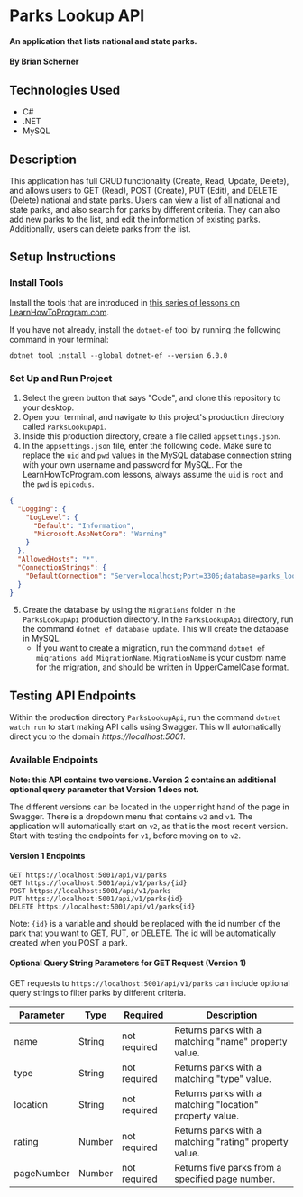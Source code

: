 # Parks Lookup API

#### An application that lists national and state parks.

#### By Brian Scherner

## Technologies Used

* C#
* .NET
* MySQL

## Description

This application has full CRUD functionality (Create, Read, Update, Delete), and allows users to GET (Read), POST (Create), PUT (Edit), and DELETE (Delete) national and state parks. Users can view a list of all national and state parks, and also search for parks by different criteria. They can also add new parks to the list, and edit the information of existing parks. Additionally, users can delete parks from the list.

## Setup Instructions

### Install Tools

Install the tools that are introduced in [this series of lessons on LearnHowToProgram.com](https://old.learnhowtoprogram.com/fidgetech-3-c-and-net/3-0-lessons-1-5-getting-started-with-c/3-0-0-01-welcome-to-c).

If you have not already, install the `dotnet-ef` tool by running the following command in your terminal:

```
dotnet tool install --global dotnet-ef --version 6.0.0
```

### Set Up and Run Project

1. Select the green button that says "Code", and clone this repository to your desktop.
2. Open your terminal, and navigate to this project's production directory called `ParksLookupApi`.
3. Inside this production directory, create a file called `appsettings.json`.
4. In the `appsettings.json` file, enter the following code. Make sure to replace the `uid` and `pwd` values in the MySQL database connection string with your own username and password for MySQL. For the LearnHowToProgram.com lessons, always assume the `uid` is `root` and the `pwd` is `epicodus`.

```json
{
  "Logging": {
    "LogLevel": {
      "Default": "Information",
      "Microsoft.AspNetCore": "Warning"
    }
  },
  "AllowedHosts": "*",
  "ConnectionStrings": {
    "DefaultConnection": "Server=localhost;Port=3306;database=parks_lookup_api;uid=root;pwd=epicodus;"
  }
}
```

5. Create the database by using the `Migrations` folder in the `ParksLookupApi` production directory. In the `ParksLookupApi` directory, run the command `dotnet ef database update`. This will create the database in MySQL.
    * If you want to create a migration, run the command `dotnet ef migrations add MigrationName`. `MigrationName` is your custom name for the migration, and should be written in UpperCamelCase format.


## Testing API Endpoints

Within the production directory `ParksLookupApi`, run the command `dotnet watch run` to start making API calls using Swagger. This will automatically direct you to the domain _https://localhost:5001_.

### Available Endpoints

**Note: this API contains two versions. Version 2 contains an additional optional query parameter that Version 1 does not.**

The different versions can be located in the upper right hand of the page in Swagger. There is a dropdown menu that contains `v2` and `v1`. The application will automatically start on `v2`, as that is the most recent version. Start with testing the endpoints for `v1`, before moving on to `v2`.

#### Version 1 Endpoints

```
GET https://localhost:5001/api/v1/parks
GET https://localhost:5001/api/v1/parks/{id}
POST https://localhost:5001/api/v1/parks
PUT https://localhost:5001/api/v1/parks{id}
DELETE https://localhost:5001/api/v1/parks{id}
```

Note: `{id}` is a variable and should be replaced with the id number of the park that you want to GET, PUT, or DELETE. The id will be automatically created when you POST a park.

#### Optional Query String Parameters for GET Request (Version 1)

GET requests to `https://localhost:5001/api/v1/parks` can include optional query strings to filter parks by different criteria.

| Parameter   | Type        |  Required    | Description |
| ----------- | ----------- | -----------  | ----------- |
| name   | String      | not required | Returns parks with a matching "name" property value. |
| type        | String      | not required | Returns parks with a matching "type" value. |
| location  | String     | not required | Returns parks with a matching "location" property value. |
| rating    | Number      | not required | Returns parks with a matching "rating" property value. |
| pageNumber       | Number      | not required | Returns five parks from a specified page number. |